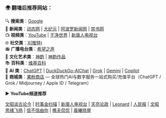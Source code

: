 ### 🌍 翻墙后推荐网站：

🔍 **搜索类**：[Google](https://www.google.com)  
📰 **新闻类**：[动态网](http://dongtaiwang.com) | [大纪元](https://www.epochtimes.com/gb) | [阿波罗新闻网](https://www.aboluowang.com) | [禁书网](https://www.bannedbook.org/bbook.php)  
📺 **视频类**：[YouTube](https://www.youtube.com) | [干净世界](https://www.ganjing.com/zh-CN) | [新唐人电视台](https://www.ntdtv.com)  
🌐 **社交类**：[X(推特)](https://x.com/)  
📻 **广播电台类**：[希望之声](https://www.soundofhope.org)  
🎨 **文化艺术类**：[神韵](https://zh-cn.shenyun.org/what-is-shen-yun) | [神韵作品](https://www.shenyuncreations.com/zh-CN)  
📚 **百科类**：[维基百科](https://zh.wikipedia.org/wiki/Wikipedia:%E9%A6%96%E9%A1%B5)  
🤖 **AI 类**：[ChatGPT](https://chatgpt.com/) | [DuckDuckGo-AIChat](https://duckduckgo.com/?q=DuckDuckGo+AI+Chat&ia=chat&duckai=1) | [Grok](https://grok.com/) | [Gemini](https://gemini.google.com/app) | [Copilot](https://copilot.microsoft.com/)  
🛒 **商城类**：[果粉商店](https://haha.idid8.me) — 全球热门AI与数字服务一站式购买/充值平台（ChatGPT / Grok / Midjourney / Apple ID / Telegram）



**▶️ YouTube频道推荐**

[文昭谈古论今](https://www.youtube.com/@wenzhaoofficial/videos) | [时事金扫描](https://www.youtube.com/@jinsaomiao/videos)  | [新唐人电视台](https://www.youtube.com/@NTDCHINESE/videos)  | [天亮论政](https://www.youtube.com/@TianliangZhang/streams)      |   [Leonard](https://www.youtube.com/channel/UC1mx_wcSHtfpLk5N_zY0TRg/videos)   |   [人民报](https://www.youtube.com/@renminbao1/videos)  | [文昭思绪飞扬](https://www.youtube.com/channel/UCTu_hTaVf3DJMpMIyOAq2Ew/videos)  | [信不信由你](https://www.youtube.com/@xbxynfun/videos) | [樵夫侃侃](https://www.youtube.com/@qfchat/videos) | [晨曦晓屋](https://www.youtube.com/@chenxixiaowu/videos)
